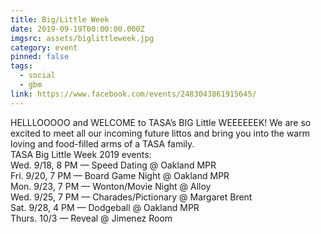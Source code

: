 ```yaml
---
title: Big/Little Week
date: 2019-09-19T00:00:00.000Z
imgsrc: assets/biglittleweek.jpg
category: event
pinned: false
tags:
  - social
  - gbm
link: https://www.facebook.com/events/2483043861915645/
---
```

HELLLOOOOO and WELCOME to TASA’s BIG Little WEEEEEEK! We are so excited to meet all our incoming future littos and bring you into the warm loving and food-filled arms of a TASA family.\
TASA Big Little Week 2019 events:\
Wed. 9/18, 8 PM — Speed Dating @ Oakland MPR\
Fri. 9/20, 7 PM — Board Game Night @ Oakland MPR\
Mon. 9/23, 7 PM — Wonton/Movie Night @ Alloy\
Wed. 9/25, 7 PM — Charades/Pictionary @ Margaret Brent\
Sat. 9/28, 4 PM — Dodgeball @ Oakland MPR\
Thurs. 10/3 — Reveal @ Jimenez Room